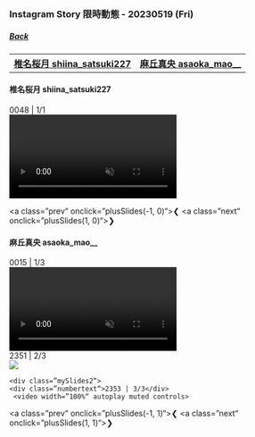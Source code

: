### Instagram Story 限時動態 - 20230519 (Fri)
##### [Back](../../IGstory_List.md)

<table>
<tr>
<th><a href="#shiina_satsuki227">椎名桜月 shiina_satsuki227</a></th>
<th><a href="#asaoka_mao">麻丘真央 asaoka_mao__</a></th>
</tr>
</table>

<a name="shiina_satsuki227"></a>
#### 椎名桜月 shiina_satsuki227

<div class=”slideshow-container“>
  <div class=”mySlides1“>
    <div class=”numbertext“>0048 | 1/1</div>
     <video width=”100%“ autoplay muted controls>
  <source src=”../../../../../Album/Instagram/IGstory/May2023/20230520/20230520_shiina_satsuki227_1.mp4“ type=”video/mp4“>
</video> 
  </div>

  <a class=”prev“ onclick=”plusSlides(-1, 0)“>&#10094;</a>
  <a class=”next“ onclick=”plusSlides(1, 0)“>&#10095;</a>
</div>

<a name="asaoka_mao"></a>
#### 麻丘真央 asaoka_mao__

<div class=”slideshow-container“>
  <div class=”mySlides2“>
    <div class=”numbertext“>0015 | 1/3</div>
     <video width=”100%“ autoplay muted controls>
  <source src=”../../../../../Album/Instagram/IGstory/May2023/20230520/20230520_asaoka_mao_1.mp4“ type=”video/mp4“>
</video> 
  </div>

  <div class=”mySlides2“>
          <div class=”numbertext“>2351 | 2/3</div>
    <img src=”../../../../../Album/Instagram/IGstory/May2023/20230520/20230520_asaoka_mao_2.jpg“ style=”width:100%“>
  </div>
  
    <div class=”mySlides2“>
    <div class=”numbertext“>2353 | 3/3</div>
     <video width=”100%“ autoplay muted controls>
  <source src=”../../../../../Album/Instagram/IGstory/May2023/20230520/20230520_asaoka_mao_3.mp4“ type=”video/mp4“>
</video> 
  </div>

  <a class=”prev“ onclick=”plusSlides(-1, 1)“>&#10094;</a>
  <a class=”next“ onclick=”plusSlides(1, 1)“>&#10095;</a>
</div>

<script>
let slideIndex = [1, 1];
let slideId = ["mySlides1", "mySlides2]
showSlides(1, 0);
showSlides(1, 1);

function plusSlides(n, no) {
  showSlides(slideIndex[no] += n, no);
}

function showSlides(n, no) {
  let i;
  let x = document.getElementsByClassName(slideId[no]);
  if (n > x.length) {slideIndex[no] = 1}    
  if (n < 1) {slideIndex[no] = x.length}
  for (i = 0; i < x.length; i++) {
     x[i].style.display = "none";  
  }
  x[slideIndex[no]-1].style.display = "block";  
}
</script>
</div>